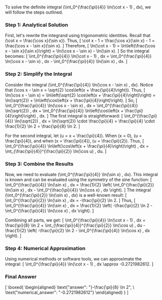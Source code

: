 To solve the definite integral \(\int_0^{\frac{\pi}{4}} \ln(\cot x - 1) \, dx\), we will follow the steps outlined.

### Step 1: Analytical Solution

First, let's rewrite the integrand using trigonometric identities. Recall that \(\cot x = \frac{\cos x}{\sin x}\). Thus,
\[
\cot x - 1 = \frac{\cos x}{\sin x} - 1 = \frac{\cos x - \sin x}{\sin x}.
\]
Therefore,
\[
\ln(\cot x - 1) = \ln\left(\frac{\cos x - \sin x}{\sin x}\right) = \ln(\cos x - \sin x) - \ln(\sin x).
\]
So the integral becomes:
\[
\int_0^{\frac{\pi}{4}} \ln(\cot x - 1) \, dx = \int_0^{\frac{\pi}{4}} \ln(\cos x - \sin x) \, dx - \int_0^{\frac{\pi}{4}} \ln(\sin x) \, dx.
\]

### Step 2: Simplify the Integral

Consider the integral \(\int_0^{\frac{\pi}{4}} \ln(\cos x - \sin x) \, dx\). Notice that \(\cos x - \sin x = \sqrt{2} \cos\left(x + \frac{\pi}{4}\right)\). Thus,
\[
\ln(\cos x - \sin x) = \ln\left(\sqrt{2} \cos\left(x + \frac{\pi}{4}\right)\right) = \ln(\sqrt{2}) + \ln\left(\cos\left(x + \frac{\pi}{4}\right)\right).
\]
So,
\[
\int_0^{\frac{\pi}{4}} \ln(\cos x - \sin x) \, dx = \int_0^{\frac{\pi}{4}} \ln(\sqrt{2}) \, dx + \int_0^{\frac{\pi}{4}} \ln\left(\cos\left(x + \frac{\pi}{4}\right)\right) \, dx.
\]
The first integral is straightforward:
\[
\int_0^{\frac{\pi}{4}} \ln(\sqrt{2}) \, dx = \ln(\sqrt{2}) \cdot \frac{\pi}{4} = \frac{\pi}{4} \cdot \frac{1}{2} \ln 2 = \frac{\pi}{8} \ln 2.
\]

For the second integral, let \(u = x + \frac{\pi}{4}\). When \(x = 0\), \(u = \frac{\pi}{4}\), and when \(x = \frac{\pi}{4}\), \(u = \frac{\pi}{2}\). Thus,
\[
\int_0^{\frac{\pi}{4}} \ln\left(\cos\left(x + \frac{\pi}{4}\right)\right) \, dx = \int_{\frac{\pi}{4}}^{\frac{\pi}{2}} \ln(\cos u) \, du.
\]

### Step 3: Combine the Results

Now, we need to evaluate \(\int_0^{\frac{\pi}{4}} \ln(\sin x) \, dx\). This integral is known and can be evaluated using the symmetry of the sine function:
\[
\int_0^{\frac{\pi}{4}} \ln(\sin x) \, dx = \frac{1}{2} \left( \int_0^{\frac{\pi}{2}} \ln(\sin x) \, dx - \int_0^{\frac{\pi}{4}} \ln(\cos x) \, dx \right).
\]
The integral \(\int_0^{\frac{\pi}{2}} \ln(\sin x) \, dx\) is a well-known result:
\[
\int_0^{\frac{\pi}{2}} \ln(\sin x) \, dx = -\frac{\pi}{2} \ln 2.
\]
Thus,
\[
\int_0^{\frac{\pi}{4}} \ln(\sin x) \, dx = \frac{1}{2} \left( -\frac{\pi}{2} \ln 2 - \int_0^{\frac{\pi}{4}} \ln(\cos x) \, dx \right).
\]

Combining all parts, we get:
\[
\int_0^{\frac{\pi}{4}} \ln(\cot x - 1) \, dx = \frac{\pi}{8} \ln 2 + \int_{\frac{\pi}{4}}^{\frac{\pi}{2}} \ln(\cos u) \, du - \frac{1}{2} \left( -\frac{\pi}{2} \ln 2 - \int_0^{\frac{\pi}{4}} \ln(\cos x) \, dx \right).
\]

### Step 4: Numerical Approximation

Using numerical methods or software tools, we can approximate the integral:
\[
\int_0^{\frac{\pi}{4}} \ln(\cot x - 1) \, dx \approx -0.2721982612.
\]

### Final Answer

\[
\boxed{
\begin{aligned}
\text{"answer": "}-\frac{\pi}{8} \ln 2", \\
\text{"numerical_answer": "-0.2721982612"}
\end{aligned}
}
\]